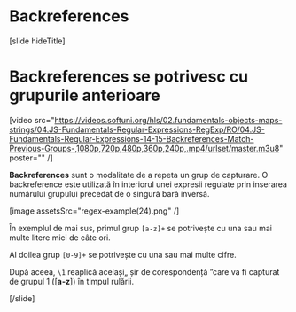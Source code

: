 # Backreferences

[slide hideTitle]

# Backreferences se potrivesc cu grupurile anterioare

[video src="https://videos.softuni.org/hls/02.fundamentals-objects-maps-strings/04.JS-Fundamentals-Regular-Expressions-RegExp/RO/04.JS-Fundamentals-Regular-Expressions-14-15-Backreferences-Match-Previous-Groups-,1080p,720p,480p,360p,240p,.mp4/urlset/master.m3u8" poster="" /]

 **Backreferences** sunt o modalitate de a repeta un grup de capturare. O backreference  este utilizată în interiorul unei expresii regulate prin inserarea numărului grupului precedat de o singură bară inversă.

[image assetsSrc="regex-example(24).png" /]

În exemplul de mai sus, primul grup `[a-z]+` se potrivește cu una sau mai multe litere mici de câte ori.

Al doilea grup `[0-9]+` se potrivește cu una sau mai multe cifre.

După aceea, `\1` reaplică același„ șir de corespondență ”care va fi capturat de grupul 1 (\[**a-z**\]) în timpul rulării.

[/slide]
